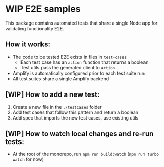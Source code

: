 # WIP E2E samples

This package contains automated tests that share a single Node app for validating
functionality E2E.

## How it works:

- The code to be tested E2E exists in files in `test-cases`
  - Each test case has an `action` function that returns a boolean
  - Test utils pass the generated client to `action`
- Amplify is automatically configured prior to each test suite run
- All test suites share a single Amplify backend

## [WIP] How to add a new test:

1. Create a new file in the `./testCases` folder
2. Add test cases that follow this pattern and return a boolean
3. Add spec that imports the new test cases, use existing utils

## [WIP] How to watch local changes and re-run tests:

- At the root of the monorepo, run `npm run build:watch` (`npm run turbo watch` for now)
